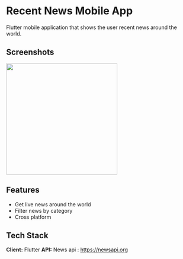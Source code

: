 
# Recent News Mobile App

Flutter mobile application that shows the user recent news around the world.



## Screenshots


<img src="https://user-images.githubusercontent.com/57450093/158083991-ac6af7fe-040f-46b2-8078-2d245092a22f.png" widht='300' height="300"></img>

## Features

- Get live news around the world
- Filter news by category
- Cross platform


## Tech Stack

**Client:** Flutter
**API:** News api : https://newsapi.org


